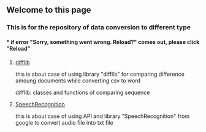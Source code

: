 ## Welcome to this page

### This is for the repository of data conversion to different type
####  * if error "Sorry, something went wrong. Reload?" comes out, please click "Reload"

1. [difflib](https://github.com/tododata101/tododata101.github.io/blob/master/pythoncode/project_add/difflib+csvtoword.py) 

    this is about case of using library "difflib" for comparing difference amoung documents while converting csv to word
    
    difflib: classes and functions of comparing sequence
    
2. [SpeechRecognition](https://github.com/tododata101/tododata101.github.io/blob/master/pythoncode/project_add/speechrecognition.py)

    this is about case of using API and library "SpeechRecognition" from google to convert audio file into txt file
   
